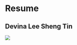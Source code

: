 # Resume
## Devina Lee Sheng Tin
<img src="portfolio/picture/headshot.jpg"
     style="float: left; margin-right: 10px;" />
